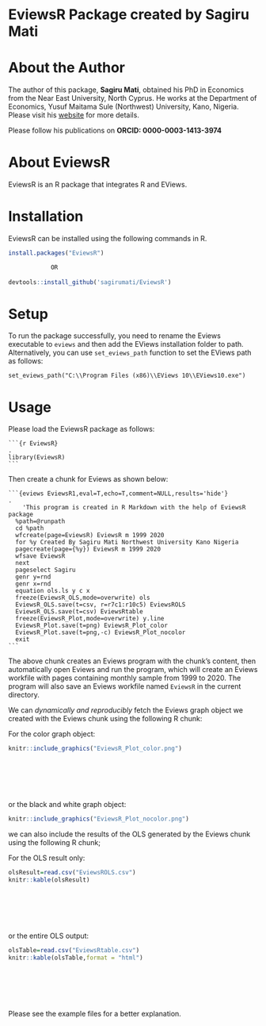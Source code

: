 EviewsR Package created by Sagiru Mati
================

# About the Author

The author of this package, **Sagiru Mati**, obtained his PhD in
Economics from the Near East University, North Cyprus. He works at the
Department of Economics, Yusuf Maitama Sule (Northwest) University,
Kano, Nigeria. Please visit his [website](https://smati.com.ng) for more
details.

Please follow his publications on **ORCID: 0000-0003-1413-3974**

# About EviewsR

EviewsR is an R package that integrates R and EViews.

# Installation

EviewsR can be installed using the following commands in R.

``` r
install.packages("EviewsR") 

            OR
            
devtools::install_github('sagirumati/EviewsR')
```
# Setup

To run the package successfully, you need to rename the Eviews executable to `eviews` and then add the EViews installation folder to path. Alternatively, you can use `set_eviews_path` function to set the EViews path as follows:

```{r}
set_eviews_path("C:\\Program Files (x86)\\EViews 10\\EViews10.exe")
```

# Usage

Please load the EviewsR package as follows:

    ```{r EviewsR}                                                                .
    library(EviewsR)
    ```

Then create a chunk for Eviews as shown below:

```` 
```{eviews EviewsR1,eval=T,echo=T,comment=NULL,results='hide'}                .
    'This program is created in R Markdown with the help of EviewsR package
  %path=@runpath
  cd %path
  wfcreate(page=EviewsR) EviewsR m 1999 2020
  for %y Created By Sagiru Mati Northwest University Kano Nigeria
  pagecreate(page={%y}) EviewsR m 1999 2020
  wfsave EviewsR
  next
  pageselect Sagiru
  genr y=rnd
  genr x=rnd
  equation ols.ls y c x
  freeze(EviewsR_OLS,mode=overwrite) ols
  EviewsR_OLS.save(t=csv, r=r7c1:r10c5) EviewsROLS
  EviewsR_OLS.save(t=csv) EviewsRtable
  freeze(EviewsR_Plot,mode=overwrite) y.line
  EviewsR_Plot.save(t=png) EviewsR_Plot_color
  EviewsR_Plot.save(t=png,-c) EviewsR_Plot_nocolor
  exit
```  
````

The above chunk creates an Eviews program with the chunk’s content, then
automatically open Eviews and run the program, which will create an
Eviews workfile with pages containing monthly sample from 1999 to 2020.
The program will also save an Eviews workfile named `EviewsR` in the
current directory.

We can *dynamically and reproducibly* fetch the Eviews graph object we
created with the Eviews chunk using the following R chunk:

For the color graph object:

``` r
knitr::include_graphics("EviewsR_Plot_color.png")
```

<br><br><br><br>

or the black and white graph object:

``` r
knitr::include_graphics("EviewsR_Plot_nocolor.png")
```

we can also include the results of the OLS generated by the Eviews chunk
using the following R chunk;

For the OLS result only:

``` r
olsResult=read.csv("EviewsROLS.csv")
knitr::kable(olsResult)
```

<br><br><br><br>

or the entire OLS output:

``` r
olsTable=read.csv("EviewsRtable.csv")
knitr::kable(olsTable,format = "html")
```

<br><br><br><br>

Please see the example files for a better explanation.
